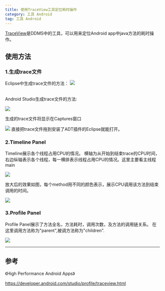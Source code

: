 ```yaml
---
title: 使用TraceView工具定位耗时操作
category: 工具 Android
tag: 工具 Android
---
```


[TraceView](https://developer.android.com/studio/profile/traceview.html)是DDMS中的工具，可以用来定位Android app中java方法的耗时操作。

## 使用方法
### 1.生成trace文件

Eclipse中生成trace文件的方法：
![](http://ww4.sinaimg.cn/mw690/8b331ee1gw1fb5lfcb484j20zg0pmtf7.jpg)

</br>
Android Studio生成trace文件的方法:

![](http://ww2.sinaimg.cn/large/8b331ee1gw1fb5lgu5dsmj21kw0fmgpk.jpg)

生成的trace文件将显示在Captures窗口

![](http://ww2.sinaimg.cn/large/8b331ee1gw1fb5lx8hffej20a707jmxe.jpg)
直接把trace文件拖到安装了ADT插件的Eclipse就能打开。

### 2.Timeline Panel
Timeline展示各个线程占用CPU的情况。
横轴为从开始到结束trace的CPU时间，右边纵轴表示各个线程，每一横排表示线程占用CPU的情况。这里主要看主线程main

![](http://ww1.sinaimg.cn/large/8b331ee1gw1fb5lrgshrqj21kw07jtbu.jpg)

放大后的效果如图，每个method用不同的颜色表示，展示CPU调用该方法到结束调用的时间。

![](http://ww1.sinaimg.cn/large/8b331ee1gw1fb5m32u3j6j21am0bcn0k.jpg)

### 3.Profile Panel
Profile Panel展示了方法全名，方法耗时，调用次数，及方法的调用链关系。
在这里调用方法称为"parent",被调方法称为"children".

![](http://ww3.sinaimg.cn/large/8b331ee1gw1fb5mewco9uj21kw0ngtsb.jpg)


---
## 参考
《High Performance Android Apps》

https://developer.android.com/studio/profile/traceview.html





